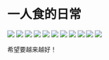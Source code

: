 # 一人食的日常

![](img/6e6f1ff4-2754-491a-a4b1-ab25461ee41d.jpg)
![](img/279c1e37-bf36-4679-afb5-897b66589c0c.jpg)
![](img/e82fadaf-5ec9-4f7e-9219-33fc011c275e.jpg)
![](img/1c1fe361-d43b-4fd8-ba5b-29536f170cc7.jpg)
![](img/7286cb85-05be-419d-b925-6ba919ff5bed.jpg)
![](img/31eb7278-1130-417b-a6bb-8dff1290556b.jpg)
![](img/de3db649-e879-442e-9ada-835e425eb2d0.jpg)
![](img/3875ebb8-ae1b-4f7e-af4e-e098deb77cf1.jpg)
![](img/94f126e8-ef19-42a4-a9a8-94edb612e8c1.jpg)
![](img/cffe4e9e-088a-4c68-9ca4-7bb22cd9b5cb.jpg)
![](img/c207d5f7-d551-429f-ada3-5d3fae353655.jpg)

希望要越来越好！